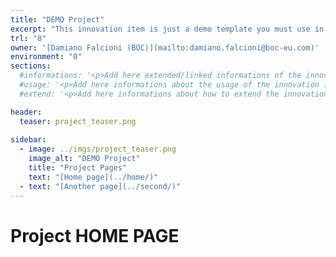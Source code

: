 ```yaml
---
title: "DEMO Project"
excerpt: "This innovation item is just a demo template you must use in order to create a new Innovation Item"
trl: "8"
owner: '[Damiano Falcioni (BOC)](mailto:damiano.falcioni@boc-eu.com)'
environment: "0"
sections:
  #informations: '<p>Add here extended/linked informations of the innovation item in <b>HTML</b></p>'
  #usage: '<p>Add here informations about the usage of the innovation item in <b>HTML</b></p>'
  #extend: '<p>Add here informations about how to extend the innovation item in <b>HTML</b></p>'

header:
  teaser: project_teaser.png
  
sidebar:
  - image: ../imgs/project_teaser.png
    image_alt: "DEMO Project"
    title: "Project Pages"
    text: "[Home page](../home/)"
  - text: "[Another page](../second/)"
---
```


# Project HOME PAGE